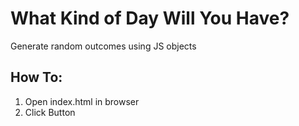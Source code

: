 <h1>What Kind of Day Will You Have?</h1>
<p>Generate random outcomes using JS objects</p>
<h2>How To:</h2>
<ol>
<li>Open index.html in browser</li>
<li>Click Button</li>
</ol>
